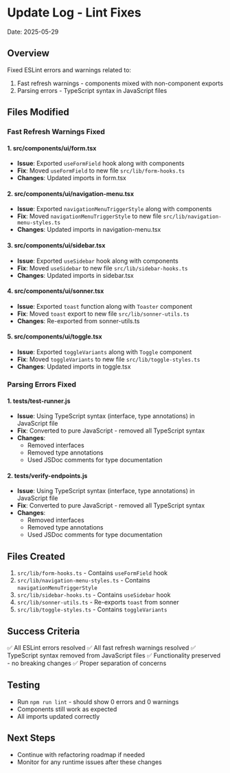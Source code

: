 # Update Log - Lint Fixes
Date: 2025-05-29

## Overview
Fixed ESLint errors and warnings related to:
1. Fast refresh warnings - components mixed with non-component exports  
2. Parsing errors - TypeScript syntax in JavaScript files

## Files Modified

### Fast Refresh Warnings Fixed

#### 1. src/components/ui/form.tsx
- **Issue**: Exported `useFormField` hook along with components
- **Fix**: Moved `useFormField` to new file `src/lib/form-hooks.ts`
- **Changes**: Updated imports in form.tsx

#### 2. src/components/ui/navigation-menu.tsx
- **Issue**: Exported `navigationMenuTriggerStyle` along with components
- **Fix**: Moved `navigationMenuTriggerStyle` to new file `src/lib/navigation-menu-styles.ts`
- **Changes**: Updated imports in navigation-menu.tsx

#### 3. src/components/ui/sidebar.tsx
- **Issue**: Exported `useSidebar` hook along with components
- **Fix**: Moved `useSidebar` to new file `src/lib/sidebar-hooks.ts`
- **Changes**: Updated imports in sidebar.tsx

#### 4. src/components/ui/sonner.tsx
- **Issue**: Exported `toast` function along with `Toaster` component
- **Fix**: Moved `toast` export to new file `src/lib/sonner-utils.ts`
- **Changes**: Re-exported from sonner-utils.ts

#### 5. src/components/ui/toggle.tsx
- **Issue**: Exported `toggleVariants` along with `Toggle` component
- **Fix**: Moved `toggleVariants` to new file `src/lib/toggle-styles.ts`
- **Changes**: Updated imports in toggle.tsx

### Parsing Errors Fixed

#### 1. tests/test-runner.js
- **Issue**: Using TypeScript syntax (interface, type annotations) in JavaScript file
- **Fix**: Converted to pure JavaScript - removed all TypeScript syntax
- **Changes**: 
  - Removed interfaces
  - Removed type annotations
  - Used JSDoc comments for type documentation

#### 2. tests/verify-endpoints.js
- **Issue**: Using TypeScript syntax (interface, type annotations) in JavaScript file
- **Fix**: Converted to pure JavaScript - removed all TypeScript syntax
- **Changes**:
  - Removed interfaces  
  - Removed type annotations
  - Used JSDoc comments for type documentation

## Files Created

1. `src/lib/form-hooks.ts` - Contains `useFormField` hook
2. `src/lib/navigation-menu-styles.ts` - Contains `navigationMenuTriggerStyle`
3. `src/lib/sidebar-hooks.ts` - Contains `useSidebar` hook
4. `src/lib/sonner-utils.ts` - Re-exports `toast` from sonner
5. `src/lib/toggle-styles.ts` - Contains `toggleVariants`

## Success Criteria
✅ All ESLint errors resolved
✅ All fast refresh warnings resolved
✅ TypeScript syntax removed from JavaScript files
✅ Functionality preserved - no breaking changes
✅ Proper separation of concerns

## Testing
- Run `npm run lint` - should show 0 errors and 0 warnings
- Components still work as expected
- All imports updated correctly

## Next Steps
- Continue with refactoring roadmap if needed
- Monitor for any runtime issues after these changes

